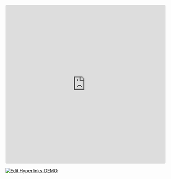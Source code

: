 <iframe src="https://codesandbox.io/embed/hyperlinks-demo-b4qrm?fontsize=14&hidenavigation=1&theme=dark" style="width:100%; height:500px; border:0; border-radius: 4px; overflow:hidden;" title="Hyperlinks-DEMO" allow="accelerometer; ambient-light-sensor; camera; encrypted-media; geolocation; gyroscope; hid; microphone; midi; payment; usb; vr; xr-spatial-tracking" sandbox="allow-forms allow-modals allow-popups allow-presentation allow-same-origin allow-scripts" ></iframe>

[![Edit Hyperlinks-DEMO](https://codesandbox.io/static/img/play-codesandbox.svg)](https://codesandbox.io/s/hyperlinks-demo-b4qrm?autoresize=1&fontsize=14&hidenavigation=1&theme=dark)
